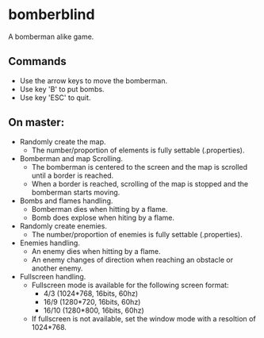 # bomberblind
A bomberman alike game.

## Commands
- Use the arrow keys to move the bomberman.
- Use key 'B' to put bombs.
- Use key 'ESC' to quit.

## On master:
* Randomly create the map.
  * The number/proportion of elements is fully settable (.properties).
* Bomberman and map Scrolling.
  * The bomberman is centered to the screen and the map is scrolled until a border is reached.
  * When a border is reached, scrolling of the map is stopped and the bomberman starts moving.
* Bombs and flames handling.
  * Bomberman dies when hitting by a flame.
  * Bomb does explose when hiting by a flame.
* Randomly create enemies.
  * The number/proportion of enemies is fully settable (.properties).
* Enemies handling.
  * An enemy dies when hitting by a flame.
  * An enemy changes of direction when reaching an obstacle or another enemy.
* Fullscreen handling.
  * Fullscreen mode is available for the following screen format:
    * 4/3 (1024*768, 16bits, 60hz)
    * 16/9 (1280*720, 16bits, 60hz)
    * 16/10 (1280*800, 16bits, 60hz)
  * If fullscreen is not available, set the window mode with a resoltion of 1024*768.